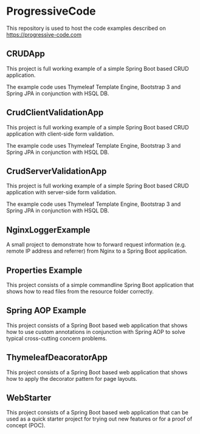 # ProgressiveCode

This repository is used to host the code examples described on https://progressive-code.com 

## CRUDApp

This project is full working example of a simple Spring Boot based CRUD application.

The example code uses Thymeleaf Template Engine, Bootstrap 3 and Spring JPA in conjunction with HSQL DB.

## CrudClientValidationApp

This project is full working example of a simple Spring Boot based CRUD application with client-side form validation.

The example code uses Thymeleaf Template Engine, Bootstrap 3 and Spring JPA in conjunction with HSQL DB.

## CrudServerValidationApp

This project is full working example of a simple Spring Boot based CRUD application with server-side form validation.

The example code uses Thymeleaf Template Engine, Bootstrap 3 and Spring JPA in conjunction with HSQL DB.

## NginxLoggerExample

A small project to demonstrate how to forward request information (e.g. remote IP address and referrer) from Nginx to a Spring Boot application.

## Properties Example

This project consists of a simple commandline Spring Boot application that shows how to read files from the resource folder correctly.

## Spring AOP Example

This project consists of a Spring Boot based web application that shows how to use custom annotations in conjunction with Spring AOP to solve typical cross-cutting concern problems.

## ThymeleafDeacoratorApp

This project consists of a Spring Boot based web application that shows how to apply the decorator pattern for page layouts.

## WebStarter

This project consists of a Spring Boot based web application that can be used as a quick starter project for trying out new features or for a proof of concept (POC).




